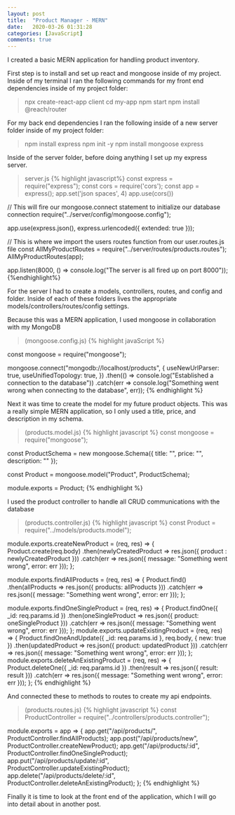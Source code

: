 ```yaml
---
layout: post
title:  "Product Manager - MERN"
date:   2020-03-26 01:31:28
categories: [JavaScript]
comments: true
---
```

I created a basic MERN application for handling product inventory.

First step is to install and set up react and mongoose inside of my project. 
Inside of my terminal I ran the following commands for my front end dependencies inside of my project folder: 
>npx create-react-app client
>cd my-app
>npm start
>npm install @reach/router

For my back end dependencies I ran the following inside of a new server folder inside of my project folder:
>npm install express
>npm init -y
>npm install mongoose express

Inside of the server folder, before doing anything I set up my express server. 
>server.js
{% highlight javascript%}
const express = require("express");
const cors = require('cors');
const app = express();
app.set('json spaces', 4)
app.use(cors())

// This will fire our mongoose.connect statement to initialize our database connection
require("../server/config/mongoose.config");

app.use(express.json(), express.urlencoded({ extended: true }));

// This is where we import the users routes function from our user.routes.js file
const AllMyProductRoutes = require("../server/routes/products.routes");
AllMyProductRoutes(app);

app.listen(8000, () => console.log("The server is all fired up on port 8000"));
{%endhighlight%}

For the server I had to create a models, controllers, routes, and config and folder. Inside of each of these folders lives the appropriate models/controllers/routes/config settings.

Because this was a MERN application, I used mongoose in collaboration with my MongoDB
>(mongoose.config.js)
{% highlight javaScript %}
  
const mongoose = require("mongoose");

mongoose.connect("mongodb://localhost/products", {
    useNewUrlParser: true,
    useUnifiedTopology: true,
})
    .then(() => console.log("Established a connection to the database"))
    .catch(err => console.log("Something went wrong when connecting to the database", err));
{% endhighlight %}

Next it was time to create the model for my future product objects. This was a really simple MERN application, so I only used a title, price, and description in my schema.

>(products.model.js)
{% highlight javascript %}
const mongoose = require("mongoose");

const ProductSchema = new mongoose.Schema({
    title: "",
    price: "",
    description: ""
});

const Product = mongoose.model("Product", ProductSchema);

module.exports = Product;
{% endhighlight %}

I used the product controller to handle all CRUD communications with the database

>(products.controller.js)
{% highlight javascript %}
const Product = require("../models/products.model");


module.exports.createNewProduct = (req, res) => {
    Product.create(req.body)
        .then(newlyCreatedProduct => res.json({ product : newlyCreatedProduct }))
        .catch(err => res.json({ message: "Something went wrong", error: err }));
};

module.exports.findAllProducts = (req, res) => {
    Product.find()
        .then(allProducts => res.json({ products: allProducts }))
        .catch(err => res.json({ message: "Something went wrong", error: err }));
};

module.exports.findOneSingleProduct = (req, res) => {
    Product.findOne({ _id: req.params.id })
        .then(oneSingleProduct => res.json({ product: oneSingleProduct }))
        .catch(err => res.json({ message: "Something went wrong", error: err }));
};
module.exports.updateExistingProduct = (req, res) => {
    Product.findOneAndUpdate({ _id: req.params.id }, req.body, { new: true })
        .then(updatedProduct => res.json({ product: updatedProduct }))
        .catch(err => res.json({ message: "Something went wrong", error: err }));
};
module.exports.deleteAnExistingProduct = (req, res) => {
    Product.deleteOne({ _id: req.params.id })
        .then(result => res.json({ result: result }))
        .catch(err => res.json({ message: "Something went wrong", error: err }));
};
{% endhighlight %}

And connected these to methods to routes to create my api endpoints.
>(products.routes.js)
{% highlight javascript %}
const ProductController = require("../controllers/products.controller");

module.exports = app => {
    app.get("/api/products/", ProductController.findAllProducts);
    app.post("/api/products/new", ProductController.createNewProduct);
    app.get("/api/products/:id", ProductController.findOneSingleProduct);
    app.put("/api/products/update/:id", ProductController.updateExistingProduct);
    app.delete("/api/products/delete/:id", ProductController.deleteAnExistingProduct);
};
{% endhighlight %}

Finally it is time to look at the front end of the application, which I will go into detail about in another post.
